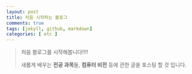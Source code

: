 ```yaml
---
layout: post
title: 처음 시작하는 블로그
comments: true
tags: [jekyll, github, markdown]
categories: [ etc ]
---
```




>
>
>처음 블로그를 시작해봅니다!!!!
>
>새롭게 배우는 **전공 과목**들, **컴퓨터 비전** 등에 관한 글을 포스팅 할 것 입니다.
>
>
